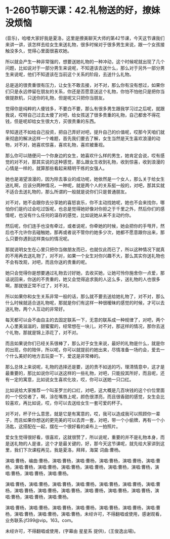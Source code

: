 # 1-260节聊天课：42.礼物送的好，撩妹没烦恼

(音乐)，哈喽大家好我是夏洛，这里是撩美聊天大师的第42节课，今天这节课我们来讲一讲，该怎样去给女生来送礼物，很多时候对于很多男生来说，跟一个女孩接触没多久，觉得心里面很喜欢她。

所以就会产生一种非常强的，想要送她礼物的一种冲动，这个时候呢就出现了几个问题，比如说对于一部分男生来说呢，不知道该去送什么，那么对于另外一部分男生来说呢，他们不知道该在当前这个关系的阶段，去送什么礼物。

总是送的很贵重很有压力，让女生不敢去接，对不对，那么你有没有想过，如果你们只是永远停留在朋友的关系，你还是否愿意送这个礼物，你怕不怕他只是把你当做提款机，只送你的礼物，但是呢又只把你当朋友。

觉得你是纯粹的人傻钱多，不要白不要，那么有很多男生跟我学习过之后呢，就跟我说，哎呀自己过去太傻了对吧，给女孩送了很多贵重的礼物，自己都舍不得花钱，但是呢却给女生很大方，买很贵重的东西。

早知道还不如给自己投资，把自己弄好对吧，提升自己的价值呢，哎那今天咱们就来彻底的解决这样一个难题，首先我们要去了解，女生当然是天生喜欢浪漫的动物，对不对，她喜欢惊喜，喜欢礼物，喜欢被重视。

那么你可以随便问一个你身边的女生，她喜欢什么样的男生，她肯定会说，哎有感觉的对不对，那其实说的这种感觉，那么跟女生收到礼物，收到惊喜，收到浪漫的心情是一样的，就算那些看起来精明干练的女强人。

她也是渴望浪漫的，因为除去事业的成功呢，她依然是一个女人，那么关于给女生送礼啊，应该分两种情况，一种呢，就是两个人的关系挺一般的，对吧，那其实就不适合去送礼物的，那么所谓的一般就是说你们只是普通朋友。

对不对，她不会跟你去分享她的喜怒哀乐，你不主动找她呢，她也不会来找你，哪怕你们是约过会吃过饭呢，也总是觉得她好像对你拒之于千里之外，然后你们的感情呢，也没有什么任何的温存的感觉，比如说她从来不主动约你。

然后呢，你们连手也没有牵过，或者说呢，你牵她的时候，她会把你的手甩开，然后也不允许你去碰触她，那再或者说不管你约她多少次，她都不愿意跟你出来，那么只要你遇到这样类似的情况呢。

那就说明女生在心里只把你当做朋友而已，也就仅此而已了，所以这种情况下就真的不用再去送礼物了，对不对，如果一个女生对你兴趣不大，那么其实你送礼物也不会有改观，对吧，而且你送的贵重的呢。

她只会觉得你是想要通过礼物去讨好她，去收买她，让她可怜你施舍你一点爱，那话说回来，你送的不贵重的，她又会觉得追求我的人这么多，送礼物的人也很多啊，那就很正常不过了，对不对。

所以如果你和女生关系非常一般的话，那么就不要去送给她礼物了，对不对，那么什么时候就适合送礼物呢，那就是你们有这样一种很暧昧的感觉的时候，才可以去送礼物，两个人互动的非常好。

每天都可以会不由自主的去固定联系一下，无意的联系成一种规律了，对吧，两个人心里美滋滋的，甜蜜蜜的，经常想在一块儿，对不对，那这样的情况，那你去送个礼物，那就是锦上添花了，对不对。

而且如果说你们已经关系很棒了，那么对于女生来说，最好的礼物是什么，就是你的出现，你的陪伴，所以呢，你可以就提前约她出来，尽情准备一场约会，爱去一个什么美好的地方去玩耍一下，爱这是非常棒的。

那么总体上来说呢，礼物的选择还是要，送的贵不如送的巧，理清情意中，这才是最重要的，那比如说你可以送这样的一些礼物，对吧，只能投其所好，而且呢，还有一定的寓意，比如说女生喜欢化妆，哎，你可以送她一只口红。

比如说给大家推荐一个叫圣罗兰的口红，对吧，这大概是几百块钱的这个价位里面的一个佼佼者了，啊，涂在嘴唇上呢，颜色很漂亮，而且很香甜的感觉，女生会比较喜欢，再比如说，哎，你可以去送给女生一套可爱的杯子。

对不对，杯子什么意思，就是它是有寓意的，哎，我可以造成我可以照顾你一辈子，而且如果你想送的更完美的可以去弄一套，对吧，带一个小偷牌，再有一个小汤匙，这搭配在一起，摆在一个很好看的桌布上一拍照片。

爱女生觉得很好看，很喜欢，这就很赞了，所以说呢，重要的并不是礼物本身，而是送礼物的人是谁，这个才是最关键的，好，那今天这节课呢，就先给大家讲到这里，我们下次课程再见，我是夏洛，拜拜，海棠 词曲:曹杨。

演唱:曹杨，编曲:曹杨，演唱:曹杨，演唱:曹杨，演唱:曹杨，演唱:曹杨，演唱:曹杨，演唱:曹杨，演唱:曹杨，演唱:曹杨，演唱:曹杨，演唱:曹杨，演唱:曹杨，演唱:曹杨，演唱:曹杨，演唱:曹杨。

演唱:曹杨，演唱:曹杨，演唱:曹杨，演唱:曹杨，演唱:曹杨，演唱:曹杨，演唱:曹杨，演唱:曹杨，演唱:曹杨，演唱:曹杨，演唱:曹杨，演唱:曹杨，演唱:曹杨，演唱:曹杨，演唱:曹杨，演唱:曹杨。

演唱:曹杨，演唱:曹杨，演唱:曹杨，演唱:曹杨，演唱:曹杨，演唱:曹杨，演唱:曹杨，演唱:曹杨，演唱:曹杨，演唱:曹杨，未经许可，不得翻唱或使用，感谢观看，业务联系:jf399@vip。163。com。

未经许可，不得翻唱或使用，(字幕由 星星系 提供)，(王俊逸出場)。